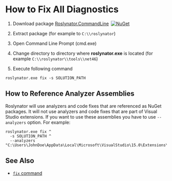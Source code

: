 
# How to Fix All Diagnostics

1) Download package [Roslynator.CommandLine](http://www.nuget.org/packages/Roslynator.CommandLine/)&ensp;[![NuGet](https://img.shields.io/nuget/v/Roslynator.CommandLine.svg)](https://nuget.org/packages/Roslynator.CommandLine)

2) Extract package (for example to `C:\\roslynator`)

3) Open Command Line Prompt (cmd.exe)

4) Change directory to directory where **roslynator.exe** is located (for example `C:\\roslynator\\tools\\net46`)

5) Execute following command

```
roslynator.exe fix -s SOLUTION_PATH
```
## How to Reference Analyzer Assemblies

Roslynator will use analyzers and code fixes that are referenced as NuGet packages.
It will not use analyzers and code fixes that are part of Visual Studio extensions.
If you want to use these assemblies you have to use `--analyzers` option. For example:

```
roslynator.exe fix ^
  -s SOLUTION_PATH ^
  --analyzers "C:\Users\JohnDoe\AppData\Local\Microsoft\VisualStudio\15.0\Extensions\EXTENSION_THAT_CONTAINS_ANALYZERS"
```

## See Also

* [`fix` command](cli/fix-command.md)
